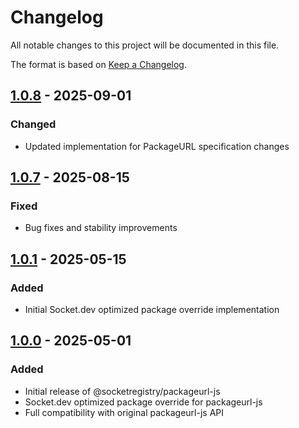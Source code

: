 # Changelog

All notable changes to this project will be documented in this file.

The format is based on [Keep a Changelog](https://keepachangelog.com/en/1.1.0/).

## [1.0.8](https://github.com/SocketDev/socket-packageurl-js/releases/tag/v1.0.8) - 2025-09-01

### Changed
- Updated implementation for PackageURL specification changes

## [1.0.7](https://github.com/SocketDev/socket-packageurl-js/releases/tag/v1.0.7) - 2025-08-15

### Fixed
- Bug fixes and stability improvements

## [1.0.1](https://github.com/SocketDev/socket-packageurl-js/releases/tag/v1.0.1) - 2025-05-15

### Added
- Initial Socket.dev optimized package override implementation

## [1.0.0](https://github.com/SocketDev/socket-packageurl-js/releases/tag/v1.0.0) - 2025-05-01

### Added
- Initial release of @socketregistry/packageurl-js
- Socket.dev optimized package override for packageurl-js
- Full compatibility with original packageurl-js API